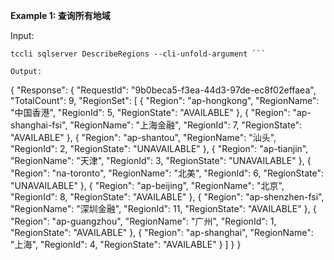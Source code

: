 **Example 1: 查询所有地域**



Input: 

```
tccli sqlserver DescribeRegions --cli-unfold-argument ```

Output: 
```
{
    "Response": {
        "RequestId": "9b0beca5-f3ea-44d3-97de-ec8f02effaea",
        "TotalCount": 9,
        "RegionSet": [
            {
                "Region": "ap-hongkong",
                "RegionName": "中国香港",
                "RegionId": 5,
                "RegionState": "AVAILABLE"
            },
            {
                "Region": "ap-shanghai-fsi",
                "RegionName": "上海金融",
                "RegionId": 7,
                "RegionState": "AVAILABLE"
            },
            {
                "Region": "ap-shantou",
                "RegionName": "汕头",
                "RegionId": 2,
                "RegionState": "UNAVAILABLE"
            },
            {
                "Region": "ap-tianjin",
                "RegionName": "天津",
                "RegionId": 3,
                "RegionState": "UNAVAILABLE"
            },
            {
                "Region": "na-toronto",
                "RegionName": "北美",
                "RegionId": 6,
                "RegionState": "UNAVAILABLE"
            },
            {
                "Region": "ap-beijing",
                "RegionName": "北京",
                "RegionId": 8,
                "RegionState": "AVAILABLE"
            },
            {
                "Region": "ap-shenzhen-fsi",
                "RegionName": "深圳金融",
                "RegionId": 11,
                "RegionState": "AVAILABLE"
            },
            {
                "Region": "ap-guangzhou",
                "RegionName": "广州",
                "RegionId": 1,
                "RegionState": "AVAILABLE"
            },
            {
                "Region": "ap-shanghai",
                "RegionName": "上海",
                "RegionId": 4,
                "RegionState": "AVAILABLE"
            }
        ]
    }
}
```

